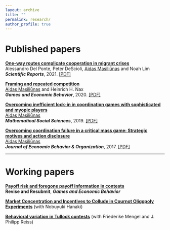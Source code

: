 ```yaml
---
layout: archive
title: ""
permalink: research/
author_profile: true
---
```


# Published papers

<a href="https://www.nature.com/articles/s41598-021-92861-1" target="_blank">**One-way routes complicate cooperation in migrant crises**</a><br/>
Alessandro Del Ponte, Peter DeScioli, <ins>Aidas Masiliūnas</ins> and Noah Lim<br/>
***Scientific Reports***, 2021. <a href="https://www.nature.com/articles/s41598-021-92861-1.pdf" target="_blank">[PDF]</a>

<a href="https://www.sciencedirect.com/science/article/pii/S0899825620301433" target="_blank">**Framing and repeated competition**</a><br/>
<ins>Aidas Masiliūnas</ins> and Heinrich H. Nax<br/>
***Games and Economic Behavior***, 2020. <a href="https://www.sciencedirect.com/science/article/pii/S0899825620301433/pdfft?md5=54b30c451ebe9706d65a807adb8778c1&pid=1-s2.0-S0899825620301433-main.pdf" target="_blank">[PDF]</a> 

<a href="https://www.sciencedirect.com/science/article/abs/pii/S0165489619300289" target="_blank">**Overcoming inefficient lock-in in coordination games with sophisticated and myopic players**</a><br/>
<ins>Aidas Masiliūnas</ins><br/>
***Mathematical Social Sciences***, 2019. <a href="../files/Overcoming%20inefficient%20lock-in%20in%20coordination%20games%20with%20sophisticated%20and%20myopic%20players.pdf" target="_blank">[PDF]</a>

<a href="https://www.sciencedirect.com/science/article/abs/pii/S0167268117301191" target="_blank">**Overcoming coordination failure in a critical mass game: Strategic motives and action disclosure**</a><br/>
<ins>Aidas Masiliūnas</ins><br/>
***Journal of Economic Behavior & Organization***, 2017.  <a href="../files/Overcoming%20coordination%20failure%20in%20a%20critical%20mass%20game.pdf" target="_blank">[PDF]</a>


---

# Working papers

<a href="../files/Learning%20in%20contests.pdf?raw=1" target="_blank">**Payoff risk and foregone payoff information in contests**</a><br/>
**Revise and Resubmit**, ***Games and Economic Behavior***

<a href="https://www.iser.osaka-u.ac.jp/library/dp/2021/DP1131.pdf" target="_blank">**Market Concentration and Incentives to Collude in Cournot Oligopoly Experiments**</a> (with Nobuyuki Hanaki)

<a href="../files/Behavioral%20variation%20in%20Tullock%20contests.pdf?raw=1" target="_blank">**Behavioral variation in Tullock contests**</a> (with Friederike Mengel and J. Philipp Reiss)


